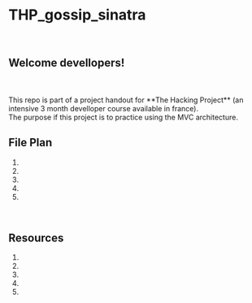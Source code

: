 # THP_gossip_sinatra
</br>

## Welcome devellopers!
</br>
</br>
This repo is part of a project handout for **The Hacking Project** (an intensive 3 month develloper course available in france). </br>
The purpose if this project is to practice using the MVC architecture. 
</br>

## File Plan

1.
1.
1.
  1.
  1.
</br>

## Resources

1.
1.
1.
  1.
  1.
</br>
